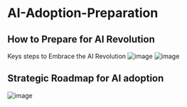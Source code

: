 # AI-Adoption-Preparation

## How to Prepare for AI Revolution
Keys steps to Embrace the AI Revolution
![image](https://github.com/ijaz-lab/AI-Adoption-Preparation/assets/78338522/2bddf312-0c0b-4375-855d-14ab1fc39e4d)
![image](https://github.com/ijaz-lab/AI-Adoption-Preparation/assets/78338522/84646234-ba88-4d7d-aeb1-cdfd403e3f86)


## Strategic Roadmap for AI adoption
![image](https://github.com/ijaz-lab/AI-Adoption-Preparation/assets/78338522/7d18f817-e985-46e5-b918-b65b7375560e)
